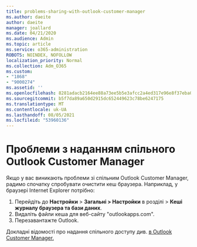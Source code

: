 ```yaml
---
title: problems-sharing-with-outlook-customer-manager
ms.author: daeite
author: daeite
manager: joallard
ms.date: 04/21/2020
ms.audience: Admin
ms.topic: article
ms.service: o365-administration
ROBOTS: NOINDEX, NOFOLLOW
localization_priority: Normal
ms.collection: Adm_O365
ms.custom:
- "1868"
- "9000274"
ms.assetid: ''
ms.openlocfilehash: 8281adacb2164ee88a73ee5b5e3afcc2a4ed317e96e8f37eba0d068c2792bfdd
ms.sourcegitcommit: b5f7da89a650d2915dc652449623c78be6247175
ms.translationtype: MT
ms.contentlocale: uk-UA
ms.lasthandoff: 08/05/2021
ms.locfileid: "53960136"
---
```

# <a name="problems-sharing-with-outlook-customer-manager"></a>Проблеми з наданням спільного Outlook Customer Manager

Якщо у вас виникають проблеми зі спільним Outlook Customer Manager, радимо спочатку спробувати очистити кеш браузера. Наприклад, у браузері Internet Explorer потрібно:

1. Перейдіть до **Настройки**  >  **Загальні > Настройки** в розділі   >  **Кеші журналу браузера та бази даних**.
2. Видаліть файли кеша для веб-сайту "outlookapps.com".
3. Перезавантажте Outlook.

Докладні відомості про надання спільного доступу див. [в Outlook Customer Manager.](https://techcommunity.microsoft.com/t5/outlook-blog/sharing-how-to-keep-your-colleagues-in-the-loop/ba-p/35710)